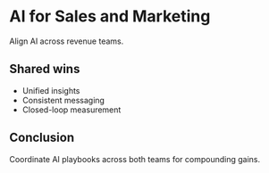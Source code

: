 # AI for Sales and Marketing

Align AI across revenue teams.

## Shared wins
- Unified insights
- Consistent messaging
- Closed-loop measurement

## Conclusion
Coordinate AI playbooks across both teams for compounding gains.
